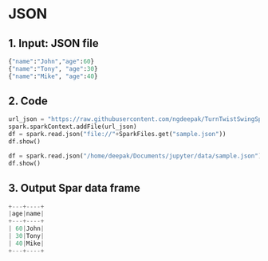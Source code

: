 # JSON

## 1. Input: JSON file

```python
{"name":"John","age":60}
{"name":"Tony", "age":30}
{"name":"Mike", "age":40}
```

## 2. Code

```python
url_json = "https://raw.githubusercontent.com/ngdeepak/TurnTwistSwingSpin-Analytic-data-workloads-using-Apache-Spark/master/resources/data/sample.json"
spark.sparkContext.addFile(url_json)
df = spark.read.json("file://"+SparkFiles.get("sample.json"))
df.show()
```

```python
df = spark.read.json("/home/deepak/Documents/jupyter/data/sample.json")
df.show()
```

## 3. Output Spar data frame

```python
+---+----+
|age|name|
+---+----+
| 60|John|
| 30|Tony|
| 40|Mike|
+---+----+
```

